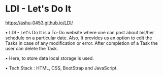 # LDI - Let's Do It
https://ashu-0453.github.io/LDI/

• LDI - Let's Do It is a To-Do website where one can post about his/her schedule on a particular date.
Also, It provides us an option to edit the Tasks in case of any modification or error.
After completion of a Task the user can delete the Task.

• Here, to store data local storage is used.

• Tech Stack : HTML, CSS, BootStrap and JavaScript.
